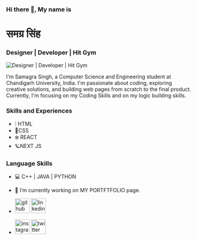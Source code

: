 ### Hi there 👋, My name is 
# समग्र सिंह
### Designer | Developer | Hit Gym 
![Designer | Developer | Hit Gym ](https://media.licdn.com/dms/image/D5616AQHWaAE_L9wX7Q/profile-displaybackgroundimage-shrink_350_1400/0/1706220360630?e=1711584000&v=beta&t=gXncwHyQLk1-oFkgFgBThMEllOe_Q5S6bXPB52DKlRY)

I'm Samagra Singh, a Computer Science and Engineering student at Chandigarh University, India. I'm passionate about coding, exploring creative solutions, and building web pages from scratch to the final product. Currently, I'm focusing on my Coding Skills and on my logic building skills.


### Skills and Experiences
- ❕ HTML
- 🔹CSS
- ❄️ REACT
- 🪐NEXT JS

 ### Language Skills
   
- 💻 C++ | JAVA | PYTHON

 

- 🔭 I’m currently working on MY PORTFTFOLIO page. 


- [<img src='https://cdn.jsdelivr.net/npm/simple-icons@3.0.1/icons/github.svg' alt='github' height='40'>](https://github.com/samagra-6887)
  [<img src='https://cdn.jsdelivr.net/npm/simple-icons@3.0.1/icons/linkedin.svg' alt='linkedin' height='40'>](https://www.linkedin.com/in/samagra-singh-126721122/)
- [<img src='https://cdn.jsdelivr.net/npm/simple-icons@3.0.1/icons/instagram.svg' alt='instagram' height='40'>](https://www.instagram.com/___samagra___/)
  [<img src='https://cdn.jsdelivr.net/npm/simple-icons@3.0.1/icons/twitter.svg' alt='twitter' height='40'>](https://twitter.com/samagrasingh09)  
